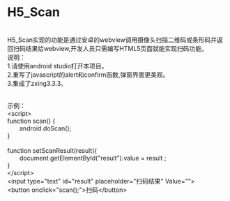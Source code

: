 <h1>H5_Scan</h1><br>
H5_Scan实现的功能是通过安卓的webview调用摄像头扫描二维码或条形码并返回扫码结果给webview,开发人员只需编写HTML5页面就能实现扫码功能。
<br>
说明：<br>
1.请使用android studio打开本项目。<br>
2.重写了javascript的alert和confirm函数,弹窗界面更美观。 <br>
3.集成了zxing3.3.3。 <br><br>

示例：<br>
\<script\> <br>
function scan() { <br>
&ensp;&ensp;&ensp;&ensp;android.doScan();<br>
}<br>    
function setScanResult(result){<br>
&ensp;&ensp;&ensp;&ensp;document.getElementById("result").value = result ;<br>
}<br>
\</script\><br>
\<input type="text" id="result" placeholder="扫码结果" Value=""\><br>
\<button onclick="scan();"\>扫码\</button\>
